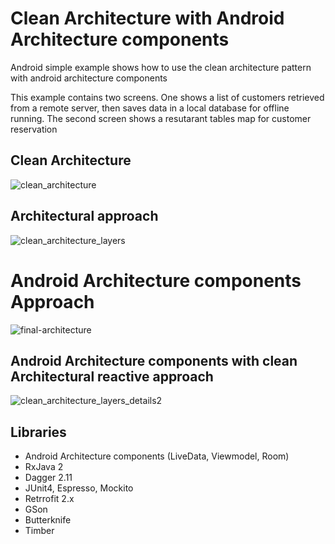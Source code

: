 # Clean Architecture with Android Architecture components
Android simple example shows how to use the clean architecture pattern with android architecture components

This example contains two screens. One shows a list of customers retrieved from a remote server, then saves data in a local database for offline running.
The second screen shows a resutarant tables map for customer reservation

Clean Architecture
-
![clean_architecture](https://user-images.githubusercontent.com/16631131/44717299-53711800-aac5-11e8-86b5-d3bda1035abc.png)

Architectural approach
-
![clean_architecture_layers](https://user-images.githubusercontent.com/16631131/44717362-73084080-aac5-11e8-9029-10b3da073804.png)

# Android Architecture components Approach
![final-architecture](https://user-images.githubusercontent.com/16631131/44723199-fb8fdc80-aad7-11e8-88b4-dbd93d7441a9.png)


Android Architecture components with clean Architectural reactive approach
-
![clean_architecture_layers_details2](https://user-images.githubusercontent.com/16631131/44722878-2594cf00-aad7-11e8-8820-feedf17b0ba1.png)


## Libraries

- Android Architecture components (LiveData, Viewmodel, Room)
- RxJava 2
- Dagger 2.11
- JUnit4, Espresso, Mockito
- Retrrofit 2.x
- GSon
- Butterknife
- Timber
